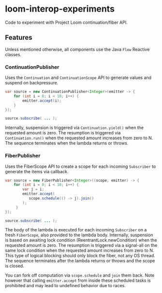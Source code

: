 # loom-interop-experiments
Code to experiment with Project Loom continuation/fiber API.

## Features

Unless mentioned otherwise, all components use the Java `Flow` Reactive classes.

### ContinuationPublisher

Uses the `Continuation` and `ContinuationScope` API to generate values and suspend on backpressure.

```java
var source = new ContinuationPublisher<Integer>(emitter -> {
    for (int i = 0; i < 10; i++) {
        emitter.accept(i);
    }
});

source.subscribe( ... );
```

Internally, suspension is triggered via `Continuation.yield()` when the requested amount is zero. The resumption is triggered via
`Continuation.run()` when the requested amount increases from zero to N. The sequence terminates when the lambda returns or throws.

### FiberPublisher

Uses the FiberScope API to create a scope for each incoming `Subscriber` to generate the items via callback.

```java
var source = new FiberPublisher<Integer>((scope, emitter) -> {
    for (int i = 0; i < 10; i++) {
        var j = i;
        emitter.accept(
           scope.schedule(() -> j).join()
        );
     }
});

source.subscribe( ... );
```

The body of the lambda is executed for each incoming `Subscriber` on a fresh `FiberScope`, also provided to the lambda body.
Internally, suspension is based on awaiting lock condition (ReentrantLock.newCondition) when the requested amount is zero.
The resumption is triggered via a signal-all on the same lock condition when the requested amount increases from zero to N.
This type of logical blocking should only block the fiber, not any OS thread. The sequence terminates after the lambda returns or throws
and the scope is closed.

You can fork off computation via `scope.schedule` and `join` them back. Note however that calling `emitter.accept` from inside these scheduled
tasks is prohibited and may lead to undefined behavior due to races.